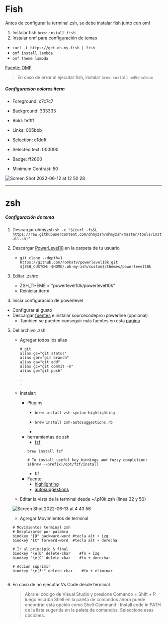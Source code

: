 
# Fish

Antes de configurar la terminal zsh, se debe instalar fish junto con omf


1. Instalar fish ```brew install fish```
2. Instalar omf para configuración de temas
- ```curl -L https://get.oh-my.fish | fish```
- ```omf install lambda```
- ```omf theme lambda```

[Fuente: OMF](https://ubunlog.com/omf-personaliza-tope-fishshell/)

> En caso de error al ejecutar fish, instalar ```brew install md5sha1sum```

##### Configuracion colores iterm

- Foreground: c7c7c7
- Background: 333333
- Bold: feffff
- Links: 005bbb

- Selection: c1ddff
- Selected text: 000000
- Badge: ff2600

- Minimum Contrast: 50


![Screen Shot 2022-06-12 at 12 50 28](https://user-images.githubusercontent.com/65741972/173246398-c06a731b-9c98-45e9-9947-f2e1f4943063.png)


***
# zsh

##### Configuración de tema

1. Descargar ohmyzsh ```sh -c "$(curl -fsSL https://raw.githubusercontent.com/ohmyzsh/ohmyzsh/master/tools/install.sh)"```
2. Descargar [PowerLevel10](https://github.com/romkatv/powerlevel10k#homebrew) en la carpeta de tu usuario
    - ``` git clone --depth=1 https://github.com/romkatv/powerlevel10k.git ${ZSH_CUSTOM:-$HOME/.oh-my-zsh/custom}/themes/powerlevel10k ```

3. Editar .zshrc 
    - ZSH_THEME = "powerlevel10k/powerlevel10k"
    - Reiniciar iterm
4. Inicia configuración de powerlevel
- Configurar al gusto
- Descargar [fuentes](https://github.com/yorbimv/macos_catalina_config/tree/main/Configuraciones/Fonts) e instalar sourcecodepro+powerline (opcional)
    - Tambien se pueden conseguir más fuentes en esta [página](https://www.nerdfonts.com/font-downloads) 
5. Del archivo .zsh:
    - Agregar todos los alias
         ~~~ 
         # git
         alias gs="git status"
         alias gbr="git branch"
         alias ga="git add"
         alias gc="git commit -m"
         alias gp="git push"
         .
         .
         .
         ~~~
    - Instalar:
        - Plugins
            - ```brew install zsh-syntax-highlighting```
            - ```brew install zsh-autosuggestions.rb```

            - 
        - herramientas de zsh
            - [fzf](https://github.com/junegunn/fzf)
            ~~~
            brew install fzf

            # To install useful key bindings and fuzzy completion:
            $(brew --prefix)/opt/fzf/install
            ~~~
            - fif
        - Fuente:
            - [highlighting](https://github.com/zsh-users/zsh-syntax-highlighting)
            - [autosuggestions](https://github.com/zsh-users/zsh-autosuggestions.  )  
        
    - Editar la vista de la terminal desde ~/.p10k.zsh (linea 32 y 50)
      
    ![Screen Shot 2022-06-13 at 4 43 56](https://user-images.githubusercontent.com/65741972/173326646-0413b2ca-35e3-45aa-b8f8-182cdf035dc7.png)
    
    - Agregar Movimientos de terminal
    ~~~ 
    # Movimientos terminal zsh
    # Desplazarse por palabra
    bindkey "[D" backward-word #tecla alt + izq
    bindkey "[C" forward-word  #tecla alt + derecha

    # Ir al principio & final
    bindkey "\e[D" delete-char    #fn + izq 
    bindkey "\e[C" delete-char    #fn + derechar 

    # Accion suprimir
    bindkey "\e[3~" delete-char    #fn + eliminar 


    ~~~

6. En caso de no ejecutar Vs Code desde terminal
   > Abra el código de Visual Studio y presione Comando + Shift + P 
   > luego escriba Shell en la paleta de comandos ahora puede encontrar esta opción como Shell Command : Install code in PATH de la lista sugerida en la paleta de comandos. Seleccione esas opciones.
